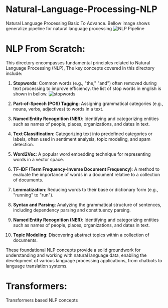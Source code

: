 # Natural-Language-Processing-NLP
Natural Language Processing Basic To Advance. Bellow image shows generalize pipeline for natural language processing
![NLP Pipeline](https://activewizards.com/content/blog/Top_8_NLP_Algorithms/00.jpg)
# NLP From Scratch:
This directory encompasses fundamental principles related to Natural Language Processing (NLP), The key concepts covered in this directory include:

1. **Stopwords**: Common words (e.g., "the," "and") often removed during text processing to improve efficiency. the list of stop words in english is shown in bellow.
![stopwords](https://www.researchgate.net/publication/228670007/figure/tbl2/AS:671525258657813@1537115506709/Sample-of-stop-words.png)
2. **Part-of-Speech (POS) Tagging**: Assigning grammatical categories (e.g., nouns, verbs, adjectives) to words in a text.

3. **Named Entity Recognition (NER)**: Identifying and categorizing entities such as names of people, places, organizations, and dates in text.

4. **Text Classification**: Categorizing text into predefined categories or labels, often used in sentiment analysis, topic modeling, and spam detection.

5. **Word2Vec**: A popular word embedding technique for representing words in a vector space.

6. **TF-IDF (Term Frequency-Inverse Document Frequency)**: A method to evaluate the importance of words in a document relative to a collection of documents.

7. **Lemmatization**: Reducing words to their base or dictionary form (e.g., "running" to "run").

8. **Syntax and Parsing**: Analyzing the grammatical structure of sentences, including dependency parsing and constituency parsing.

9. **Named Entity Recognition (NER)**: Identifying and categorizing entities such as names of people, places, organizations, and dates in text.

10. **Topic Modeling**: Discovering abstract topics within a collection of documents.

These foundational NLP concepts provide a solid groundwork for understanding and working with natural language data, enabling the development of various language processing applications, from chatbots to language translation systems.
# Transformers:
Transformers based NLP concepts
